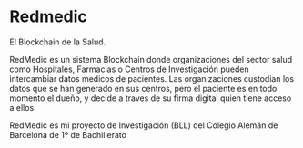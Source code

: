 # Redmedic
El Blockchain de la Salud.

RedMedic es un sistema Blockchain donde organizaciones del sector salud como Hospitales, Farmacias o Centros de Investigación pueden intercambiar datos medicos de pacientes. Las organizaciones custodian los datos que se han generado en sus centros, pero el paciente es en todo momento el dueño, y decide a traves de su firma digital quien tiene acceso a ellos.

RedMedic es mi proyecto de Investigación (BLL) del Colegio Alemán de Barcelona de 1º de Bachillerato
